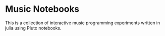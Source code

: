 # Music Notebooks

This is a collection of interactive music programming
experiments written in julia using Pluto notebooks.
